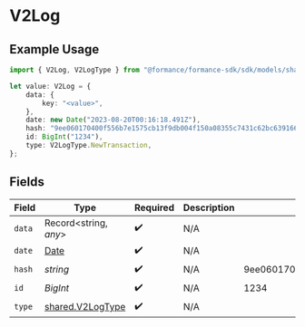 # V2Log

## Example Usage

```typescript
import { V2Log, V2LogType } from "@formance/formance-sdk/sdk/models/shared";

let value: V2Log = {
    data: {
        key: "<value>",
    },
    date: new Date("2023-08-20T00:16:18.491Z"),
    hash: "9ee060170400f556b7e1575cb13f9db004f150a08355c7431c62bc639166431e",
    id: BigInt("1234"),
    type: V2LogType.NewTransaction,
};
```

## Fields

| Field                                                                                         | Type                                                                                          | Required                                                                                      | Description                                                                                   | Example                                                                                       |
| --------------------------------------------------------------------------------------------- | --------------------------------------------------------------------------------------------- | --------------------------------------------------------------------------------------------- | --------------------------------------------------------------------------------------------- | --------------------------------------------------------------------------------------------- |
| `data`                                                                                        | Record<string, *any*>                                                                         | :heavy_check_mark:                                                                            | N/A                                                                                           |                                                                                               |
| `date`                                                                                        | [Date](https://developer.mozilla.org/en-US/docs/Web/JavaScript/Reference/Global_Objects/Date) | :heavy_check_mark:                                                                            | N/A                                                                                           |                                                                                               |
| `hash`                                                                                        | *string*                                                                                      | :heavy_check_mark:                                                                            | N/A                                                                                           | 9ee060170400f556b7e1575cb13f9db004f150a08355c7431c62bc639166431e                              |
| `id`                                                                                          | *BigInt*                                                                                      | :heavy_check_mark:                                                                            | N/A                                                                                           | 1234                                                                                          |
| `type`                                                                                        | [shared.V2LogType](../../../sdk/models/shared/v2logtype.md)                                   | :heavy_check_mark:                                                                            | N/A                                                                                           |                                                                                               |